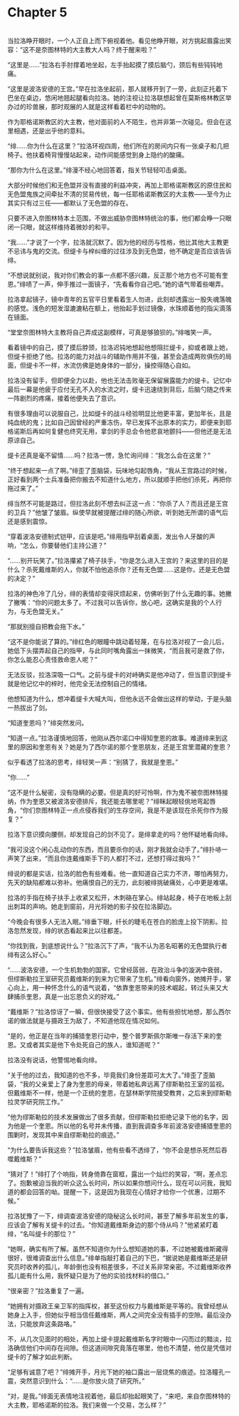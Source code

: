 # Chapter 5

<br>
当拉洛睁开眼时，一个人正自上而下俯视着他。看见他睁开眼，对方挑起眉露出笑容：“这不是奈图林特的大主教大人吗？终于醒来啦？”

“这里是……”拉洛右手肘撑着地坐起，左手抬起摸了摸后脑勺，颈后有些钝钝地痛。

“这里是波洛安德的王宫。”早在拉洛坐起前，那人就移开到了一旁，此刻正托着下巴坐在桌边，悠闲地翘起腿看向拉洛。她的注视让拉洛联想起曾在莫斯格林教区举办过的珍兽展，那时观展的人就是这样看着栏中的动物的。

作为耶格诺斯教区的大主教，他对面前的人不陌生，也并非第一次碰见。但会在这里相遇，还是出乎他的意料。

“绯……你为什么在这里？”拉洛环视四周，他们所在的房间内只有一张桌子和几把椅子。他扶着椅背慢慢站起来，动作间能感觉到身上隐约的酸痛。

“那你为什么在这里。”绯漫不经心地回答着，指关节轻轻叩击桌面。

大部分时候他们和无色盟并没有直接的利益冲突，再加上耶格诺斯教区的原住民和无色盟鬼族之间牵扯不清的贸易传统，每一任耶格诺斯教区的大主教——至今为止其实只有过三任——都默认了无色盟的存在。

只要不进入奈图林特本土范围，不做出威胁奈图林特统治的事，他们都会睁一只眼闭一只眼，就这样维持着微妙的和平。

“我……”才说了一个字，拉洛就沉默了。因为他的经历与性格，他比其他大主教更不忌讳与鬼的交流。但缇卡与梓纠缠的过往涉及到无色盟，他不确定是否应该告诉绯。

“不想说就别说，我对你们教会的事一点都不感兴趣，反正那个地方也不可能有奎恩。”绯啧了一声，伸手推过一面镜子，“先看看你自己吧。”她的语气带着些嘲弄。

拉洛拿起镜子，镜中青年的五官平日里看着生人勿进，此刻却透露出一股失魂落魄的感觉。浅色的短发湿漉漉粘在额上，他抬起手划过镜像，水珠顺着他的指尖滴落在镜面。

“堂堂奈图林特大主教将自己弄成这副模样，可真是够狼狈的。”绯嗤笑一声。

看着镜中的自己，摸了摸后脖颈，拉洛迟钝地想起他想阻拦缇卡，抑或者跟上她，但缇卡拒绝了他。拉洛的能力对战斗的辅助作用并不强，甚至会造成两败俱伤的局面，但缇卡不一样，水流仿佛是她身体的一部分，操控得随心自如。

拉洛没有留手，但即便全力以赴，他也无法击败毫无保留展露能力的缇卡。记忆中最后一幕是他疲于应付无孔不入的水流之时，缇卡迅速绕到背后，后脑勺随之传来一阵剧烈的疼痛，接着他便失去了意识。

有很多理由可以说服自己，比如缇卡的战斗经验明显比他更丰富，更加年长，且是纯血统的鬼；比如自己因曾经的严重冻伤，早已发挥不出原本的实力，即便来到耶格诺斯后再如何复健也终究无用，拿剑的手总会令他悲哀地颤抖——但他还是无法原谅自己。

缇卡还真是毫不留情……吗？拉洛一愣，急忙询问绯：“我怎么会在这里？”

“终于想起来一点了啊。”绯歪了歪脑袋，玩味地勾起唇角，“我从王宫路过的时候，正好看到两个士兵准备把你搬去不知道什么地方，所以就顺手把他们杀死，再把你拖过来了。”

绯当然不可能是路过，但拉洛此刻不想去纠正这一点：“你杀了人？而且还是王宫的卫兵？”他皱了皱眉。纵使早就被提醒过绯的随心所欲，听到她无所谓的语气后还是感到震惊。

“穿着波洛安德制式铠甲，应该是吧。”绯用指甲刮着桌面，发出令人牙酸的声响，“怎么，你要替他们主持公道？”

“……别开玩笑了。”拉洛攥紧了椅子扶手，“你是怎么进入王宫的？来这里的目的是什么？杀死戴维斯的人，你就不怕他追杀你？还有无色盟……这是你，还是无色盟的决定？”

拉洛的神色冷了几分，绯的表情却变得厌烦起来，仿佛听到了什么无趣的事。她撇了撇嘴：“你的问题太多了。不过我可以告诉你，放心吧，这确实是我的个人行为，与无色盟无关。”

“那就别擅自把教会拖下水。”

“这不是你能说了算的。”绯红色的眼瞳中跳动着轻蔑，在与拉洛对视了一会儿后，她低下头摆弄起自己的指甲，与此同时嘴角露出一抹微笑，“而且我可是救了你，你怎么能忍心责怪救命恩人呢？”

无法反驳，拉洛深吸一口气。之前与缇卡的对峙确实是他冲动了，但当意识到缇卡就是他记忆中的梓时，他完全无法控制自己的情绪。

他想知道为什么，想冲着缇卡大喊大叫，但他永远不会做出这样的举动，于是头脑一热拔出了剑。

“知道奎恩吗？”绯突然发问。

“知道一点。”拉洛谨慎地回答，他刚从西尔诺口中得知奎恩的故事。难道绯来到这里的原因和奎恩有关？她是为了西尔诺的那个奎恩朋友，还是王宫里潜藏的奎恩？

似乎看透了拉洛的思考，绯轻笑一声：“别猜了，我就是奎恩。”

“你……”

“这不是什么秘密，没有隐瞒的必要。但是真的好可怜啊，作为鬼不被奈图林特接纳，作为奎恩又被波洛安德排斥，我还能去哪里呢？”绯眯起眼轻佻地弯起唇角，“你们奈图林特正一点点侵吞我们的生存空间，我是不是该现在杀死你作为报复？”

拉洛下意识摸向腰侧，却发现自己的剑不见了。是绯拿走的吗？他怀疑地看向绯。

“我可没这个闲心乱动你的东西，而且要杀你的话，刚才我就会动手了。”绯扑哧一声笑了出来，“而且你连戴维斯手下的人都打不过，还想打得过我吗？”

绯说的都是实话，拉洛的脸色有些难看。他一直知道自己实力不济，哪怕再努力，先天的缺陷都难以弥补。他痛恨自己的无力，此刻被绯挑破痛处，心中更是难堪。

拉洛的手指在椅子扶手上收紧又松开，木刺硌在掌心。绯站起身，椅子在地板上刮出刺耳的声响。她走到窗前，月光将她的影子投在拉洛脚边。

“今晚会有很多人无法入眠。”绯垂下眼，纤长的睫毛在苍白的脸庞上投下阴影。拉洛忽然发现，绯的状态看起来比以往都差。

“你找到我，到底想说什么？”拉洛沉下了声，“我不认为恶名昭著的无色盟执行者绯有这么好心。”

“……波洛安德，一个生机勃勃的国家。它曾经孱弱，在政治斗争的漩涡中衰弱，但缪斯勒拉王室研究员戴维斯的到来为它带来了生机。”绯看向窗外，她摊开手，掌心向上，用一种怀念什么的语气说着，“依靠奎恩带来的技术崛起，转过头来又大肆捕杀奎恩，真是一出忘恩负义的好戏。”

“戴维斯？”拉洛惊讶了一瞬，但很快接受了这个事实。他有些担忧地想，那么西尔诺的做法就是与摄政王为敌了，不知道他现在情况如何。

“是的，他正是在当年的捕猎奎恩行动中，整个普罗斯佩尔斯唯一存活下来的奎恩。又或者其实是他下令处死自己的族人，谁知道呢？”

拉洛没有说话，他警惕地看向绯。

“关于他的过去，我知道的也不多，毕竟我们身份差距可太大了。”绯歪了歪脑袋，“我的父亲爱上了身为奎恩的母亲，带着她私奔远离了缪斯勒拉王室的监视。但戴维斯不一样，他是一个正统的奎恩，在瑟林斯学院接受教育，之后来到缪斯勒拉灵学研究院工作。”

“他为缪斯勒拉的技术发展做出了很多贡献，但缪斯勒拉拒绝记录下他的名字，因为他是一个奎恩。所以他的名号并未传播，直到我调查多年前波洛安德捕猎奎恩的围剿时，发现其中来自缪斯勒拉的痕迹。”

“为什么要告诉我这些？”拉洛皱眉，他有些看不透绯了，“你不会是想杀死然后吞噬戴维斯？”

“猜对了！”绯打了个响指，转身倚靠在窗框，露出一个灿烂的笑容，“啊，差点忘了。抱歉被迫当我的听众这么长时间，所以如果你想问什么，现在可以问我，我知道的都会回答的呦。提醒一下，这是因为我现在心情好才给你一个优惠，过期不候。”

拉洛犹豫了一下，绯调查波洛安德的隐秘这么长时间，甚至了解多年前发生的事，应该会了解有关缇卡的过去。“你知道戴维斯身边的那个侍从吗？”他紧紧盯着绯，“名叫缇卡的那位？”

“她啊，确实有所了解。虽然不知道你为什么想知道她的事，不过她被戴维斯藏得很好，很难调查出什么信息。”绯单指敲打着自己的下巴，“据说她是戴维斯还是研究员时收养的孤儿，年龄倒也没有相差很多，不过关系非常亲密。不过戴维斯收养孤儿能有什么用，我怀疑只是为了他的实验找材料的借口。”

“很亲密？”拉洛重复了一遍。

“她拥有对摄政王亲卫军的指挥权，甚至这份权力与戴维斯是平等的。我曾经想从她身上入手，但她似乎相当信任戴维斯，两人之间完全没有插手的空隙。最后没办法，只能放弃这条路咯。”

不，从几次见面时的相处，再加上缇卡提起戴维斯名字时眼中一闪而过的黯淡，拉洛确信他们中间存在间隙。但这道间隙究竟落在哪里，他也不清楚，他仅是凭借对缇卡的了解才如此判断。

“足够有诚意了吧？”绯摊开手，月光下她的袖口露出一层烧焦的痕迹。拉洛瞳孔一震，突然意识到什么：“……是你放火烧了研究所。”

“对，是我。”绯面无表情地注视着他，最后却抬起眼笑了，“来吧，来自奈图林特的大主教，耶格诺斯的拉洛。我们来做一个交易，怎么样？”
